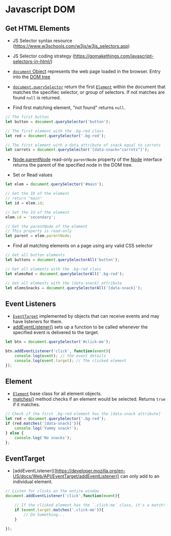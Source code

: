 # Javascript DOM

## Get HTML Elements

* JS Selector syntax resource (https://www.w3schools.com/w3js/w3js_selectors.asp)
* JS Selector coding strategy (https://gomakethings.com/javascript-selectors-in-html/)

* [`document` Object](https://developer.mozilla.org/en-US/docs/Web/API/Document) represents the web page loaded in the browser. Entry into the [DOM tree](https://developer.mozilla.org/en-US/docs/Web/API/Document_object_model/Using_the_W3C_DOM_Level_1_Core)
* [`document.querySelector`](https://developer.mozilla.org/en-US/docs/Web/API/Document/querySelector) return the first [`Element`](https://developer.mozilla.org/en-US/docs/Web/API/Element) within the document that matches the specifiec selector, or group of selectors. If not matches are found `null` is returned.

* Find first matching element, "not found" returns `null`.

```javascript
// The first button
let button = document.querySelector('button');

// The first element with the .bg-red class
let red = document.querySelector('.bg-red');

// The first element with a data attribute of snack equal to carrots
let carrots = document.querySelector('[data-snack="carrots"]');
```

* [Node.parentNode](https://developer.mozilla.org/en-US/docs/Web/API/Node/parentNode) read-only `parentNode` property of the [Node](https://developer.mozilla.org/en-US/docs/Web/API/Node) interface returns the parent of the specified node in the DOM tree.

* Set or Read values

```javascript
let elem = document.querySelector('#main');

// Get the ID of the element
// return "main"
let id = elem.id;

// Set the Id of the element
elem.id = 'secondary';

// Get the parentNode of the element
// This property is read-only
let parent = elem.parentNode;
```

* Find all matching elements on a page using any valid CSS selector

```javascript
// Get all button elements
let buttons = document.querySelectorAll('button');

// Get all elements with the .bg-red class
let elemsRed = document.querySelectorAll('.bg-red');

// Get all elements with the [data-snack] attribute
let elemsSnacks = document.querySelectorAll('[data-snack]');
```

## Event Listeners

* [`EventTarget`](https://developer.mozilla.org/en-US/docs/Web/API/EventTarget) implemented by objects that can receive events and may have listeners for them. 
* [addEventListener()](https://developer.mozilla.org/en-US/docs/Web/API/EventTarget/addEventListener) sets up a function to be called whenever the specified event is delivered to the target.

```javascript
let btn = document.querySelector('#click-me');

btn.addEventListener('click', function(event){
    console.log(event); // the event details
    console.log(event.target); // The clicked element
});
```

## Element

* [`Element`](https://developer.mozilla.org/en-US/docs/Web/API/Element) base class for all element objects.
* [matches()](https://developer.mozilla.org/en-US/docs/Web/API/Element/matches) method checks if an element would be selected. Returns `true` if it matches.

```javascript
// Check if the first .bg-red element has the [data-snack attribute]
let red = document.querySelector('.bg-red');
if (red.matches('[data-snack]')){
    console.log('Yummy snack!');
} else {
    console.log('No snacks');
};
```

## EventTarget

* [addEventListener()]https://developer.mozilla.org/en-US/docs/Web/API/EventTarget/addEventListener() can only add to an individual element.

```javascript
// Listen for clicks on the entire window
document.addEventListener('click',function(event){

    // If the clicked element has the `.click-me` class, it's a match!
    if (event.target.matches('.click-me')){
        // Do Something...
    }

});
```

